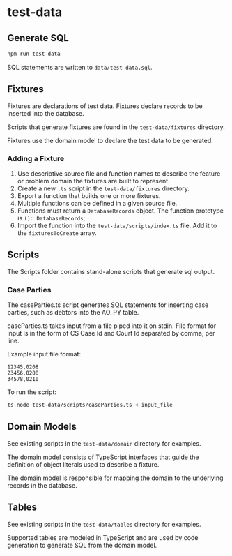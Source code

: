 # test-data

## Generate SQL

```sh
npm run test-data
```

SQL statements are written to `data/test-data.sql`.

## Fixtures

Fixtures are declarations of test data. Fixtures declare records to be inserted into the database.

Scripts that generate fixtures are found in the `test-data/fixtures` directory.

Fixtures use the domain model to declare the test data to be generated.

### Adding a Fixture

1. Use descriptive source file and function names to describe the feature or problem domain the
   fixtures are built to represent.
1. Create a new `.ts` script in the `test-data/fixtures` directory.
1. Export a function that builds one or more fixtures.
1. Multiple functions can be defined in a given source file.
1. Functions must return a `DatabaseRecords` object. The function prototype is
   `(): DatabaseRecords`;
1. Import the function into the `test-data/scripts/index.ts` file. Add it to the `fixturesToCreate`
   array.

## Scripts

The Scripts folder contains stand-alone scripts that generate sql output.

### Case Parties

The caseParties.ts script generates SQL statements for inserting case parties, such as debtors into
the AO_PY table.

caseParties.ts takes input from a file piped into it on stdin.
File format for input is in the form of CS Case Id and Court Id separated by comma, per line.

Example input file format:

```csv
12345,0208
23456,0208
34578,0210
```

To run the script:

```sh
ts-node test-data/scripts/caseParties.ts < input_file
```

## Domain Models

See existing scripts in the `test-data/domain` directory for examples.

The domain model consists of TypeScript interfaces that guide the definition of object literals used
to describe a fixture.

The domain model is responsible for mapping the domain to the underlying records in the database.

## Tables

See existing scripts in the `test-data/tables` directory for examples.

Supported tables are modeled in TypeScript and are used by code generation to generate SQL from the
domain model.
